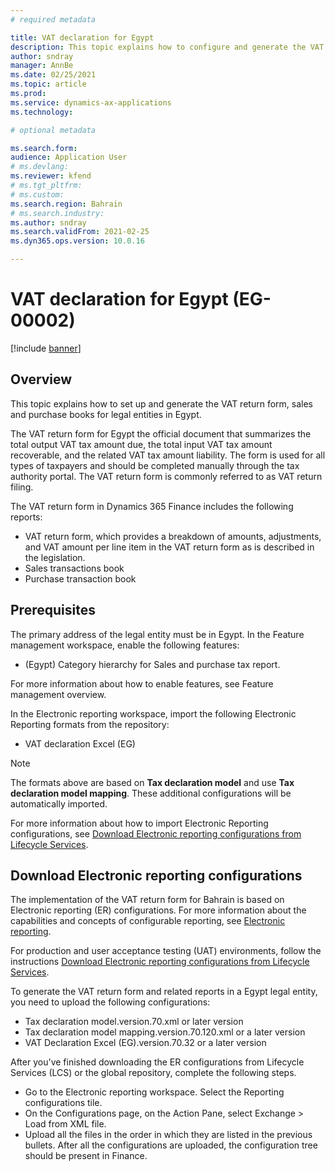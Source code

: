 ```yaml
---
# required metadata

title: VAT declaration for Egypt
description: This topic explains how to configure and generate the VAT return form for Egypt.
author: sndray
manager: AnnBe
ms.date: 02/25/2021
ms.topic: article
ms.prod: 
ms.service: dynamics-ax-applications
ms.technology: 

# optional metadata

ms.search.form: 
audience: Application User
# ms.devlang: 
ms.reviewer: kfend
# ms.tgt_pltfrm: 
# ms.custom: 
ms.search.region: Bahrain
# ms.search.industry: 
ms.author: sndray
ms.search.validFrom: 2021-02-25
ms.dyn365.ops.version: 10.0.16

---
```


# VAT declaration for Egypt (EG-00002)

[!include [banner](../includes/banner.md)]

## Overview

This topic explains how to set up and generate the VAT return form, sales and purchase books for legal entities in Egypt.

The VAT return form for Egypt the official document that summarizes the total output VAT tax amount due, the total input VAT tax amount recoverable, and the related VAT tax amount liability. The form is used for all types of taxpayers and should be completed manually through the tax authority portal. The VAT return form is commonly referred to as VAT return filing.

The VAT return form in Dynamics 365 Finance includes the following reports:

- VAT return form, which provides a breakdown of amounts, adjustments, and VAT amount per line item in the VAT return form as is described in the legislation.
- Sales transactions book
- Purchase transaction book

## Prerequisites
The primary address of the legal entity must be in Egypt.
In the Feature management workspace, enable the following features:

- (Egypt) Category hierarchy for Sales and purchase tax report.

For more information about how to enable features, see Feature management overview.

In the Electronic reporting workspace, import the following Electronic Reporting formats from the repository:

- VAT declaration Excel (EG)
> [!NOTE]
> The formats above are based on **Tax declaration model** and use **Tax declaration model mapping**. These additional configurations will be automatically imported.

For more information about how to import Electronic Reporting configurations, see [Download Electronic reporting configurations from Lifecycle Services](../../fin-ops-core/dev-itpro/analytics/download-electronic-reporting-configuration-lcs.md).

## Download Electronic reporting configurations

The implementation of the VAT return form for Bahrain is based on Electronic reporting (ER) configurations. For more information about the capabilities and concepts of configurable reporting, see [Electronic reporting](../../fin-ops-core/dev-itpro/analytics/general-electronic-reporting.md).

For production and user acceptance testing (UAT) environments, follow the instructions [Download Electronic reporting configurations from Lifecycle Services](../../fin-ops-core/dev-itpro/analytics/download-electronic-reporting-configuration-lcs.md).

To generate the VAT return form and related reports in a Egypt legal entity, you need to upload the following configurations:

- Tax declaration model.version.70.xml or later version
- Tax declaration model mapping.version.70.120.xml or a later version
- VAT Declaration Excel (EG).version.70.32  or a later version

After you've finished downloading the ER configurations from Lifecycle Services (LCS) or the global repository, complete the following steps.

- Go to the Electronic reporting workspace. Select the Reporting configurations tile.
- On the Configurations page, on the Action Pane, select Exchange > Load from XML file.
- Upload all the files in the order in which they are listed in the previous bullets. After all the configurations are uploaded, the configuration tree should be present in Finance.


